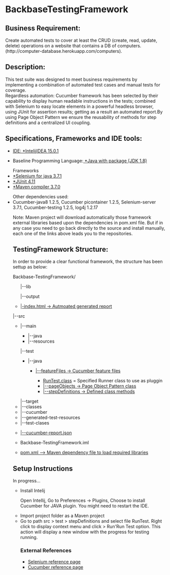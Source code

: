 # BackbaseTestingFramework

<h2>Business Requirement:</h2>
<p align="justified">Create automated tests to cover at least the CRUD (create, read, update, delete) operations on a website that contains a DB of computers. (http://computer-database.herokuapp.com/computers). </p>

<h2>Description:</h2>
<p align="justified">This test suite was designed to meet business requirements by implementing a combination of automated test cases and manual tests for coverage.</br>
Regardless automation: Cucumber framework has been selected by their capability to display human readable instructions in the tests; combined with Selenium to easy locate elements in a powerful headless browser, using JUnit for assertion results; getting as a result an automated report.By using Page Object Pattern we ensure the reusability of methods for step definitions and a centralized UI coupling.</p>

<h2>Specifications, Frameworks and IDE tools:</h2>
<ul><li><a href="https://www.jetbrains.com/idea/download/#section=windows">IDE: *IntelijIDEA 15.0.1</a></li></ul>
<ul><li>Baseline Programming Language:<a href="http://www.oracle.com/technetwork/java/javase/downloads/jdk8-downloads-2133151.html"> *Java with package (JDK 1.8)</a></ul></li>
<ul>Frameworks
  <li><a href="https://mvnrepository.com/artifact/info.cukes/cucumber-java>*Cucumber framework 1.2.5</a></li>
  <li><a href="http://selenium-release.storage.googleapis.com/3.7/selenium-java-3.7.1.zip">*Selenium for java 3.7.1</a></li>
  <li><a href="https://mvnrepository.com/artifact/junit/junit">*JUnit 4.11 </a></li>
  <li><a href="https://mvnrepository.com/artifact/org.apache.maven.plugins/maven-compiler-plugin">*Maven compiler 3.7.0</a></li>
</ul>
<ul>Other dependencies used:
    <li>Cucumber-java8 1.2.5, Cucumber picontainer 1.2.5, Selenium-server 3.7.1, Cucumber-testing 1.2.5, log4j 1.2.17</li>
    
<p>Note: Maven project will download automatically those framework external libraries based upon the dependencies in pom.xml file. But if in any case you need to go back directly to the source and install manually, each one of the links above leads you to the repositories.</p>

<h2>TestingFramework Structure:</h2>
In order to provide a clear functional framework, the structure has been settup as below:

Backbase-TestingFramework/
<ul>|--lib</ul>
<ul>|--output</ul>
  <ul>
    <li>|<a href="https://github.com/aisabel/BackbaseTestFramework/tree/master/Backbase-TestingFramework/output">-index.html -> Autmoated generated report</a></li>
  </ul>
</ul>
<ul>|--src
  <ul>
    <li>|--main</li>
    <ul>
      <li>|--java</li>
      <li>|--resources</li>
    </ul>
  </ul>
    <ul>|--test
      <ul>
        <li>|--java</li>
            <ul>
              <li><a href="https://github.com/aisabel/BackbaseTestFramework/tree/master/Backbase-TestingFramework/src/test/java/featureFiles">|--featureFiles -> Cucumber feature files</a></li>
              <ul><li><a href="https://github.com/aisabel/BackbaseTestFramework/blob/master/Backbase-TestingFramework/src/test/java/stepDefinitions/RunTest.java">RunTest.class</a> = Specified Runner class to use as pluggin</a>
              <li><a href="https://github.com/aisabel/BackbaseTestFramework/tree/master/Backbase-TestingFramework/src/test/java/pageObjects">|--pageObjects -> Page Object Pattern class</a></li>
              <li><a href="https://github.com/aisabel/BackbaseTestFramework/tree/master/Backbase-TestingFramework/src/test/java/stepDefinitions">|--stepDefinitions -> Defined class methods</a></li>
            </ul>
      </ul>
    </ul>
  </ul>
<ul>|--target
  <li>|--classes</li>
  <li>|--cucumber</li>
  <li>|--generated-test-resources</li>
  <li>|--test-clases</li>
</ul>
<ul><li><a href="https://github.com/aisabel/BackbaseTestFramework/blob/master/Backbase-TestingFramework/target/cucumber-report.json">|--cucumber-report.json</a></li></ul>
<ul><li>Backbase-TestingFramework.iml</li></ul>
<ul><li><a href="https://github.com/aisabel/BackbaseTestFramework/blob/master/Backbase-TestingFramework/pom.xml">pom.xml --> Maven dependency file to load required libraries</a></li></ul>



<h2>Setup Instructions</h2>
In progress...
<ul>
  <li>Install Intelij </li>
  <p>Open Intellij, Go to Preferences -> Plugins,  Choose to install Cucumber for JAVA plugin. You might need to restart the IDE.</p>
  <li>Import project folder as a Maven project</li>
  <li>Go to path src > test > stepDefinitions and select file RunTest. Right click to display context menu and click > Run'Run Test option. This action will display a new window with the progress for testing running.</li>

<h3>External References</h3>
<ul>
  <li><a href="http://docs.seleniumhq.org/projects/webdriver/">Selenium reference page</a></li>
  <li><a href="https://cucumber.io">Cucumber reference page</a></li>
</ul>
